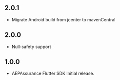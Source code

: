 ## 2.0.1 

* Migrate Android build from jcenter to mavenCentral

## 2.0.0

* Null-safety support

## 1.0.0

* AEPAssurance Flutter SDK Initial release.
